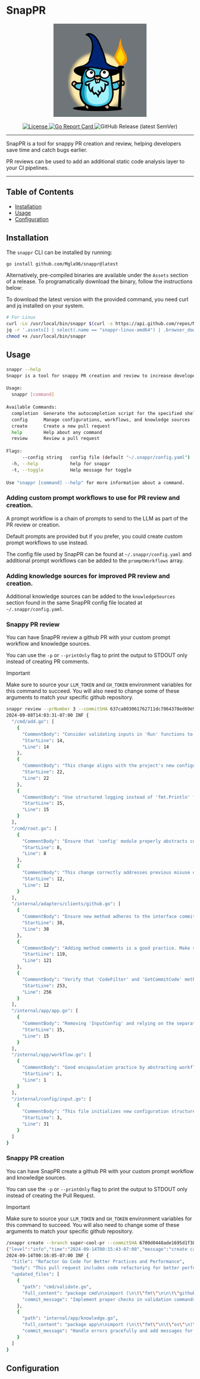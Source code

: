 # SnapPR

<div align="center">
<img src="assets/logo.jpeg" alt="Logo" width="250"/>

<p>
    <a href="LICENSE">
      <img src="https://img.shields.io/badge/License-Apache%202.0-blue.svg" alt="License"/>
    </a>
    <a href="https://goreportcard.com/report/github.com/Mgla96/snappr">
      <img src="https://goreportcard.com/badge/github.com/Mgla96/snappr" alt="Go Report Card"/>
    </a>
    <img src="https://img.shields.io/github/v/release/mgla6/snappr?sort=semver" alt="GitHub Release (latest SemVer)"/>
  </p>
</div>

<!-- ![Build Status](https://github.com/Mgla96/snappr/actions/workflows/ci.yml/badge.svg) -->
<!-- [![CII Best Practices](https://bestpractices.coreinfrastructure.org/projects/*/badge)](https://bestpractices.coreinfrastructure.org/projects/*)  -->

----

SnapPR is a tool for snappy PR creation and review, helping developers save time and catch bugs earlier.

PR reviews can be used to add an additional static code analysis layer to your CI pipelines.

----

## Table of Contents
- [Installation](#installation)
- [Usage](#usage)
- [Configuration](#configuration)

## Installation

The `snappr` CLI can be installed by running:

```bash
go install github.com/Mgla96/snappr@latest
```

Alternatively, pre-compiled binaries are available under the `Assets` section of a release. To programatically download the binary, follow the instructions below:


To download the latest version with the provided command, you need curl and jq installed on your system.

```bash
# For Linux
curl -Lo /usr/local/bin/snappr $(curl -s https://api.github.com/repos/Mgla96/snappr/releases/latest | \
jq -r '.assets[] | select(.name == "snappr-linux-amd64") | .browser_download_url') && \
chmod +x /usr/local/bin/snappr
```

## Usage

```bash
snappr --help
Snappr is a tool for snappy PR creation and review to increase developer velocity.

Usage:
  snappr [command]

Available Commands:
  completion  Generate the autocompletion script for the specified shell
  config      Manage configurations, workflows, and knowledge sources
  create      Create a new pull request
  help        Help about any command
  review      Review a pull request

Flags:
      --config string   config file (default "~/.snappr/config.yaml")
  -h, --help            help for snappr
  -t, --toggle          Help message for toggle

Use "snappr [command] --help" for more information about a command.
```

### Adding custom prompt workflows to use for PR review and creation.

A prompt workflow is a chain of prompts to send to the LLM as part of the PR review or creation. 

Default prompts are provided but if you prefer, you could create custom prompt workflows to use instead.

The config file used by SnapPR can be found at `~/.snappr/config.yaml` and additional prompt workflows can be added to the `promptWorkflows` array.


### Adding knowledge sources for improved PR review and creation.

Additional knowledge sources can be added to the `knowledgeSources` section found in the same SnapPR config file located at `~/.snappr/config.yaml`.

<!-- Info about how knowledge sources work -->



<!-- TODO: example of adding
https://go.dev/wiki/CodeReviewComments
for context on go PR reviews. Also example github workflow -->

<!-- TODO: example of how to use with ollama and llama -->
<!-- 
### Using Llama3.1 hosted with ollama

1. Follow the Ollama download instructions: https://ollama.com/download

1. Run llama 3.1

    ```bash
    ollama run llama3.1
    ```

1. Verify that you can access the model

    ```bash
    curl http://localhost:11434/api/generate -d '{
      "model": "llama3.1",
      "prompt": ""
    }'
    ```

1. Use the model with SnapPR

  ```bash
  
  ``` -->


### Snappy PR review

You can have SnapPR review a github PR with your custom prompt workflow and knowledge sources.

You can use the `-p` or `--printOnly` flag to print the output to STDOUT only instead of creating PR comments.

> [!IMPORTANT]  
> Make sure to source your `LLM_TOKEN` and `GH_TOKEN` environment variables for this command to succeed.
> You will also need to change some of these arguments to match your specific github repository.

```bash
snappr review --prNumber 3 --commitSHA 637ca803061762711dc7064378ed69e96b4fca5e -p --repository snappr --repositoryOwner Mgla96 --workflowName codeReview
2024-09-08T14:03:31-07:00 INF {
  "/cmd/add.go": [
    {
      "CommentBody": "Consider validating inputs in 'Run' functions to ensure robustness.",
      "StartLine": 14,
      "Line": 14
    },
    {
      "CommentBody": "This change aligns with the project's new configuration management handling. Ensure corresponding documentation reflects these adjustments.",
      "StartLine": 22,
      "Line": 22
    },
    {
      "CommentBody": "Use structured logging instead of 'fmt.Println' for better production traceability.",
      "StartLine": 15,
      "Line": 15
    }
  ],
  "/cmd/root.go": [
    {
      "CommentBody": "Ensure that 'config' module properly abstracts configuration handling and isn't tightly coupled with other application components.",
      "StartLine": 8,
      "Line": 8
    },
    {
      "CommentBody": "This change correctly addresses previous misuse of import. Verify that all relevant tests are updated to reflect this change in module dependency.",
      "StartLine": 12,
      "Line": 12
    }
  ],
  "/internal/adapters/clients/github.go": [
    {
      "CommentBody": "Ensure new method adheres to the interface commitments and error handling conventions used throughout the application.",
      "StartLine": 38,
      "Line": 38
    },
    {
      "CommentBody": "Adding method comments is a good practice. Make sure the comments are comprehensive and cover all aspects of the function behavior.",
      "StartLine": 119,
      "Line": 121
    },
    {
      "CommentBody": "Verify that 'CodeFilter' and 'GetCommitCode' methods do not introduce any security implications or data handling issues.",
      "StartLine": 253,
      "Line": 256
    }
  ],
  "/internal/app/app.go": [
    {
      "CommentBody": "Removing 'InputConfig' and relying on the separate configuration approach aligns with best practices of separation of concerns.",
      "StartLine": 15,
      "Line": 15
    }
  ],
  "/internal/app/workflow.go": [
    {
      "CommentBody": "Good encapsulation practice by abstracting workflow logic into the 'config' module. Ensure comprehensive tests cover these changes to prevent regression.",
      "StartLine": 1,
      "Line": 1
    }
  ],
  "/internal/config/input.go": [
    {
      "CommentBody": "This file initializes new configuration structures well. Next steps include implementing validation and proper integration points.",
      "StartLine": 3,
      "Line": 31
    }
  ]
}
```

### Snappy PR creation

You can have SnapPR create a github PR with your custom prompt workflow and knowledge sources.

You can use the `-p` or `--printOnly` flag to print the output to STDOUT only instead of creating the Pull Request.

> [!IMPORTANT]  
> Make sure to source your `LLM_TOKEN` and `GH_TOKEN` environment variables for this command to succeed.
> You will also need to change some of these arguments to match your specific github repository.

```bash
/snappr create --branch super-cool-pr --commitSHA 6700d0448ade1695d1f38b432f8c72cc1c7bb54b -p --repository snappr --repositoryOwner Mgla96 --workflowName createPR
{"level":"info","time":"2024-09-14T00:15:43-07:00","message":"create called"}
2024-09-14T00:16:05-07:00 INF {
  "title": "Refactor Go Code for Better Practices and Performance",
  "body": "This pull request includes code refactoring for better performance, readability, and adherence to best practices in the provided Go modules. Changes target missing implementations, best practices in error handling, and improved structuring.",
  "updated_files": [
    {
      "path": "cmd/validate.go",
      "full_content": "package cmd\n\nimport (\n\t\"fmt\"\n\n\t\"github.com/spf13/cobra\"\n)\n\nvar validateCmd = &cobra.Command{\n\tUse:   \"validate\",\n\tShort: \"Validate all configured workflows and knowledge sources\",\n\tRun: func(cmd *cobra.Command, args []string) {\n\t\tvalidateWorkflows()\n\t\tvalidateKnowledgeSources()\n\t},\n}\n\nfunc validateWorkflows() {\n\tif inputConfig.PromptWorkflows == nil {\n\t\tfmt.Println(\"No workflows configured\")\n\t\treturn\n\t}\n\tfmt.Println(\"Validation not yet implemented\")\n\n}\n\nfunc validateKnowledgeSources() {\n\tif len(inputConfig.KnowledgeSources) == 0 {\n\t\tfmt.Println(\"No knowledge sources configured\")\n\t\treturn\n\t}\n\tfmt.Println(\"Validation not yet implemented\")\n}\n",
      "commit_message": "Implement proper checks in validation commands and refactor for readability."
    },
    {
      "path": "internal/app/knowledge.go",
      "full_content": "package app\n\nimport (\n\t\"fmt\"\n\t\"os\"\n)\n\ntype KnowledgeSourceType string\n\nconst (\n\tKnowledgeSourceTypeFile KnowledgeSourceType = \"file\"\n\tKnowledgeSourceTypeURL  KnowledgeSourceType = \"url\"\n\tKnowledgeSourceTypeAPI  KnowledgeSourceType = \"api\"\n\tKnowledgeSourceTypeText KnowledgeSourceType = \"text\"\n)\n\ntype KnowledgeSource struct {\n\tName  string              `mapstructure:\"name\"`\n\tType  KnowledgeSourceType `mapstructure:\"type\"`\n\tValue string              `mapstructure:\"value\"`\n}\n\nvar knowledgeSources []KnowledgeSource\n\nfunc GetAllKnowledgeSources() []KnowledgeSource {\n\treturn knowledgeSources\n}\n\nfunc RetrieveKnowledge(sourceName string) string {\n\tfor _, source := range knowledgeSources {\n\t\tif source.Name == sourceName {\n\t\t\tswitch source.Type {\n\t\t\tcase KnowledgeSourceTypeFile:\n\t\t\t\tdata, err := os.ReadFile(source.Value)\n\t\t\t\tif err != nil {\n\t\t\t\t\tfmt.Printf(\"Error reading file: %s\\n\", err)\n\t\t\t\t\treturn \"\"\n\t\t\t\t}\n\t\t\t\treturn string(data)\n\t\t\tcase KnowledgeSourceTypeURL,\n\t\t\t\t KnowledgeSourceTypeAPI,\n\t\t\t\t KnowledgeSourceTypeText:\n\t\t\t\treturn fmt.Sprintf(\"Retrieval not implemented for type: %s\", source.Type)\n\t\t\t}\n\t\t}\n\t}\n\treturn \"\"\n}\n\nfunc AddKnowledgeSource(source KnowledgeSource) {\n\tknowledgeSources = append(knowledgeSources, source)\n}\n\nfunc RemoveKnowledgeSource(sourceName string) {\n\tfor i, source := range knowledgeSources {\n\t\tif source.Name == sourceName {\n\t\t\tknowledgeSources = append(knowledgeSources[:i], knowledgeSources[i+1:]...)\n\t\t\treturn\n\t\t}\n\t}\n}\n",
      "commit_message": "Handle errors gracefully and add messages for unimplemented types in RetrieveKnowledge."
    }
  ]
}
```
<!-- 
### Using Llama -->

## Configuration
